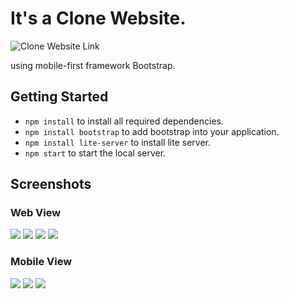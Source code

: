
# It's a Clone Website.
![Clone Website Link](https://attainu.com/)

using mobile-first framework Bootstrap.
## Getting Started
- `npm install` to install all required dependencies.
- `npm install bootstrap` to add bootstrap into your application.
- `npm install lite-server` to install lite server.
- `npm start` to start the local server.


## Screenshots
### Web View
![](screenshot/Screenshot1.png)
![](screenshot/Screenshot2.png)
![](screenshot/Screenshot3.png)
![](screenshot/Screenshot4.png)
### Mobile View
![](screenshot/Screenshot5.png)
![](screenshot/Screenshot6.png)
![](screenshot/Screenshot7.png)

